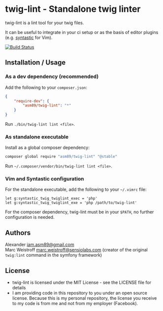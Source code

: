 twig-lint - Standalone twig linter
==================================

twig-lint is a lint tool for your twig files.

It can be useful to integrate in your ci setup or as the basis of editor plugins (e.g. [syntastic](https://github.com/scrooloose/syntastic) for Vim).

[![Build Status](https://secure.travis-ci.org/asm89/twig-lint.png?branch=master)](http://travis-ci.org/asm89/twig-lint)

Installation / Usage
--------------------

### As a dev dependency (recommended)

Add the following to your `composer.json`:

```json
{
    "require-dev": {
        "asm89/twig-lint": "*"
    }
}
```

Run `./bin/twig-lint lint <file>`.

### As standalone executable

Install as a global composer dependency:

```bash
composer global require "asm89/twig-lint" "@stable"
```

Run `~/.composer/vendor/bin/twig-lint lint <file>`.

### Vim and Syntastic configuration

For the standalone executable, add the following to your `~/.vimrc` file:

```vim
let g:syntastic_twig_twiglint_exec = 'php'
let g:syntastic_twig_twiglint_exe = 'php /path/to/twig-lint'
```

For the composer dependency, twig-lint must be in your `$PATH`, no further
configuration is needed.

Authors
-------

Alexander <iam.asm89@gmail.com><br />
Marc Weistroff <marc.weistroff@sensiolabs.com> (creator of the original `twig:lint` command in the symfony framework)

License
-------

- twig-lint is licensed under the MIT License - see the LICENSE file for details
- I am providing code in this repository to you under an open source license. Because this is my personal repository, the license you receive to my code is from me and not from my employer (Facebook).
